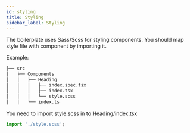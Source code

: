```yaml
---
id: styling
title: Styling
sidebar_label: Styling
---
```



The boilerplate uses Sass/Scss for styling components. You should map style file with component by importing it.

Example:


 ```sh
├── src
│   ├── Components
│   │   ├── Heading
│   │   │   ├── index.spec.tsx
│   │   │   ├── index.tsx
│   │   │   └── style.scss
│   │   └── index.ts
```


You need to import style.scss in to Heading/index.tsx
```js
import './style.scss';
```
